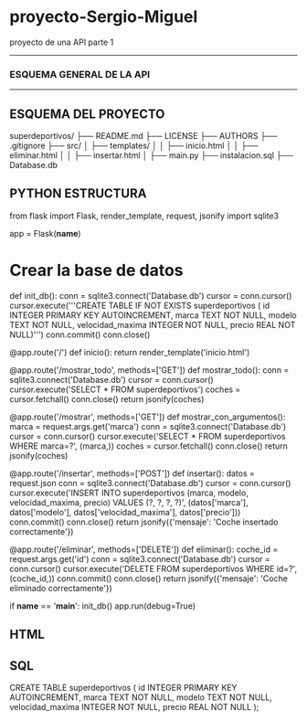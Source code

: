# proyecto-Sergio-Miguel
proyecto de una API parte 1

---------------------------------------------------------------------------------
### ESQUEMA GENERAL DE LA API
---------------------------------------------------------------------------------
## ESQUEMA DEL PROYECTO
superdeportivos/
├── README.md
├── LICENSE
├── AUTHORS
├── .gitignore
├── src/
│   ├── templates/
│   │   ├── inicio.html
│   │   ├── eliminar.html
│   │   ├── insertar.html
│   ├── main.py
├── instalacion.sql
├── Database.db

## PYTHON ESTRUCTURA
from flask import Flask, render_template, request, jsonify
import sqlite3

app = Flask(__name__)

# Crear la base de datos
def init_db():
    conn = sqlite3.connect('Database.db')
    cursor = conn.cursor()
    cursor.execute('''CREATE TABLE IF NOT EXISTS superdeportivos (
                        id INTEGER PRIMARY KEY AUTOINCREMENT,
                        marca TEXT NOT NULL,
                        modelo TEXT NOT NULL,
                        velocidad_maxima INTEGER NOT NULL,
                        precio REAL NOT NULL)''')
    conn.commit()
    conn.close()

@app.route('/')
def inicio():
    return render_template('inicio.html')

@app.route('/mostrar_todo', methods=['GET'])
def mostrar_todo():
    conn = sqlite3.connect('Database.db')
    cursor = conn.cursor()
    cursor.execute('SELECT * FROM superdeportivos')
    coches = cursor.fetchall()
    conn.close()
    return jsonify(coches)

@app.route('/mostrar', methods=['GET'])
def mostrar_con_argumentos():
    marca = request.args.get('marca')
    conn = sqlite3.connect('Database.db')
    cursor = conn.cursor()
    cursor.execute('SELECT * FROM superdeportivos WHERE marca=?', (marca,))
    coches = cursor.fetchall()
    conn.close()
    return jsonify(coches)

@app.route('/insertar', methods=['POST'])
def insertar():
    datos = request.json
    conn = sqlite3.connect('Database.db')
    cursor = conn.cursor()
    cursor.execute('INSERT INTO superdeportivos (marca, modelo, velocidad_maxima, precio) VALUES (?, ?, ?, ?)',
                   (datos['marca'], datos['modelo'], datos['velocidad_maxima'], datos['precio']))
    conn.commit()
    conn.close()
    return jsonify({'mensaje': 'Coche insertado correctamente'})

@app.route('/eliminar', methods=['DELETE'])
def eliminar():
    coche_id = request.args.get('id')
    conn = sqlite3.connect('Database.db')
    cursor = conn.cursor()
    cursor.execute('DELETE FROM superdeportivos WHERE id=?', (coche_id,))
    conn.commit()
    conn.close()
    return jsonify({'mensaje': 'Coche eliminado correctamente'})

if __name__ == '__main__':
    init_db()
    app.run(debug=True)

## HTML

## SQL
CREATE TABLE superdeportivos (
    id INTEGER PRIMARY KEY AUTOINCREMENT,
    marca TEXT NOT NULL,
    modelo TEXT NOT NULL,
    velocidad_maxima INTEGER NOT NULL,
    precio REAL NOT NULL
);



